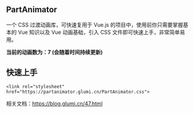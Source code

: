 ## PartAnimator 
一个 CSS 过渡动画库，可快速复用于 Vue.js 的项目中，使用前你只需要掌握基本的 Vue 知识以及 Vue 动画基础，引入 CSS 文件即可快速上手，非常简单易用。

**当前的动画数为：7 (会随着时间持续更新)**

## 快速上手
```
<link rel="stylesheet" href="https://partanimator.glumi.cn/PartAnimator.css">
```
相关文档：https://blog.glumi.cn/47.html
